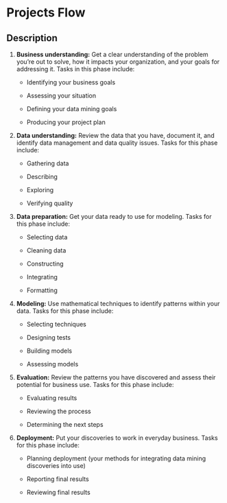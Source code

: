 # Projects Flow

## Description

1. **Business understanding:** Get a clear understanding of the problem you’re out to solve, how it impacts your organization, and your goals for addressing it. Tasks in this phase include:

   - Identifying your business goals

   - Assessing your situation

   - Defining your data mining goals

   - Producing your project plan

2. **Data understanding:** Review the data that you have, document it, and identify data management and data quality issues. Tasks for this phase include:

   - Gathering data

   - Describing

   - Exploring

   - Verifying quality

3. **Data preparation:** Get your data ready to use for modeling. Tasks for this phase include:

   - Selecting data

   - Cleaning data

   - Constructing

   - Integrating

   - Formatting

4. **Modeling:** Use mathematical techniques to identify patterns within your data. Tasks for this phase include:

   - Selecting techniques

   - Designing tests

   - Building models

   - Assessing models

5. **Evaluation:** Review the patterns you have discovered and assess their potential for business use. Tasks for this phase include:

   - Evaluating results

   - Reviewing the process

   - Determining the next steps

6. **Deployment:** Put your discoveries to work in everyday business. Tasks for this phase include:

   - Planning deployment (your methods for integrating data mining discoveries into use)

   - Reporting final results

   - Reviewing final results
